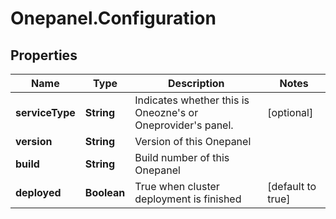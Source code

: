 # Onepanel.Configuration

## Properties
Name | Type | Description | Notes
------------ | ------------- | ------------- | -------------
**serviceType** | **String** | Indicates whether this is Oneozne&#39;s or Oneprovider&#39;s panel. | [optional] 
**version** | **String** | Version of this Onepanel | 
**build** | **String** | Build number of this Onepanel | 
**deployed** | **Boolean** | True when cluster deployment is finished | [default to true]


